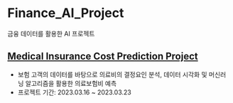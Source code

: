 # Finance_AI_Project
금융 데이터를 활용한 AI 프로젝트

## [Medical Insurance Cost Prediction Project](https://github.com/EunkyoungKimm/Finance_AI_Project/tree/main/medical_insurance_cost)
- 보험 고객의 데이터를 바탕으로 의료비의 결정요인 분석, 데이터 시각화 및 머신러닝 알고리즘을 활용한 의료보험비 예측
- 프로젝트 기간: 2023.03.16 ~ 2023.03.23


